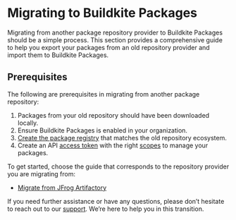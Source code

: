 # Migrating to Buildkite Packages

Migrating from another package repository provider to Buildkite Packages should be a simple process. This section provides a comprehensive guide to help you export your packages from an old repository provider and import them to Buildkite Packages.

## Prerequisites

The following are prerequisites in migrating from another package repository:

1. Packages from your old repository should have been downloaded locally.
1. Ensure Buildkite Packages is enabled in your organization.
1. [Create the package registry](/docs/packages/manage-registries#create-a-registry) that matches the old repository ecosystem.
1. Create an API [access token](https://buildkite.com/user/api-access-tokens)  with the right [scopes](/docs/apis/managing-api-tokens#token-scopes) to manage your packages.

To get started, choose the guide that corresponds to the repository provider you are migrating from:

- [Migrate from JFrog Artifactory](/docs/packages/migration/from_jfrog_artifactory)

If you need further assistance or have any questions, please don’t hesitate to reach out to our [support](https://buildkite.com/support). We’re here to help you in this transition.
